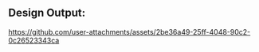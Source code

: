 ## Design Output:
https://github.com/user-attachments/assets/2be36a49-25ff-4048-90c2-0c26523343ca


